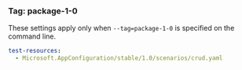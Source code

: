 ### Tag: package-1-0

These settings apply only when `--tag=package-1-0` is specified on the command line.

``` yaml $(tag) == 'package-1-0'
test-resources:
  - Microsoft.AppConfiguration/stable/1.0/scenarios/crud.yaml
```
